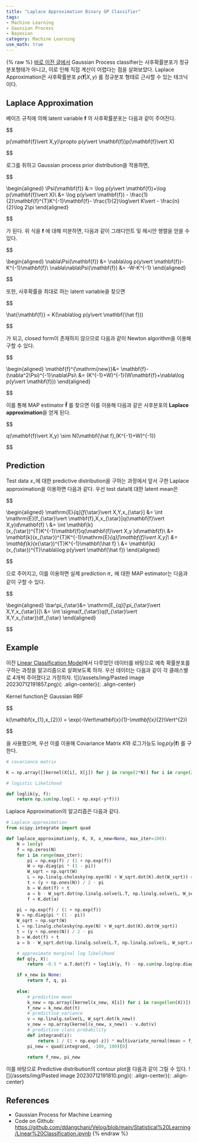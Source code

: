 ```yaml
---
title: "Laplace Approximation Binary GP Classifier"
tags:
- Machine Learning
- Gaussian Process
- Bayesian
category: Machine Learning
use_math: true
---
```

{% raw %}
[바로 이전 글에서](https://ddangchani.github.io/ML/Gaussian-Process-Classification) Gaussian Process classifier는 사후확률분포가 정규분포형태가 아니고, 이로 인해 직접 계산이 어렵다는 점을 살펴보았다. Laplace Approximation은 사후확률분포 $p(\mathbf{f}\vert X,y)$ 를 정규분포 형태로 근사할 수 있는 테크닉이다.

## Laplace Approximation

베이즈 규칙에 의해 latent variable $\mathbf{f}$ 의 사후확률분포는 다음과 같이 주어진다.

$$

p(\mathbf{f}\vert X,y)\propto p(y\vert \mathbf{f})p(\mathbf{f}\vert X)

$$

로그를 취하고 Gaussian process prior distribution을 적용하면,

$$

\begin{aligned}
\Psi(\mathbf{f}) &:= \log p(y\vert \mathbf{f})+\log p(\mathbf{f}\vert X)\\
&= \log p(y\vert \mathbf{f}) - \frac{1}{2}\mathbf{f}^{T}K^{-1}\mathbf{f}- \frac{1}{2}\log\vert K\vert - \frac{n}{2}\log 2\pi
\end{aligned}

$$

가 된다. 위 식을 $\mathbf{f}$ 에 대해 미분하면, 다음과 같이 그래디언트 및 헤시안 행렬을 얻을 수 있다.

$$

\begin{aligned}
\nabla\Psi(\mathbf{f}) &= \nabla\log p(y\vert \mathbf{f})-K^{-1}\mathbf{f}\\
\nabla\nabla\Psi(\mathbf{f}) &= -W-K^{-1}
\end{aligned}

$$

또한, 사후확률을 최대로 하는 latent variable을 찾으면

$$

\hat{\mathbf{f}} = K(\nabla\log p(y\vert \mathbf{\hat f}))

$$

가 되고, closed form이 존재하지 않으므로 다음과 같이 Newton algorithm을 이용해 구할 수 있다.

$$

\begin{aligned}
\mathbf{f}^{\mathrm{new}}&= \mathbf{f}-(\nabla^2\Psi)^{-1}\nabla\Psi\\
&= (K^{-1}+W)^{-1}(W\mathbf{f}+\nabla\log p(y\vert \mathbf{f}))
\end{aligned}

$$

이를 통해 MAP estimator $\mathbf{\hat f}$ 를 찾으면 이를 이용해 다음과 같은 사후분포의 **Laplace approximation**을 얻게 된다.

$$

q(\mathbf{f}\vert X,y) \sim N(\mathbf{\hat f},(K^{-1}+W)^{-1})

$$

## Prediction

Test data $x_{\star}$에 대한 predictive distribution을 구하는 과정에서 앞서 구한 Laplace approximation을 이용하면 다음과 같다. 우선 test data에 대한 latent mean은

$$

\begin{aligned}
\mathrm{E}_{q}[f_{\star}\vert X,Y,x_{\star}] &= \int \mathrm{E}[f_{\star}\vert \mathbf{f},X,x_{\star}]q(\mathbf{f}\vert X,y)d\mathbf{f} \\ 
&= \int \mathbf{k}(x_{\star})^{T}K^{-1}\mathbf{f}q(\mathbf{f}\vert X,y )d\mathbf{f}\\
&= \mathbf{k}(x_{\star})^{T}K^{-1}\mathrm{E}_{q}[\mathbf{f}\vert X,y]\\
&= \mathbf{k}(x_{\star})^{T}K^{-1}\mathbf{\hat f} \\
&= \mathbf{k}(x_{\star})^{T}\nabla\log p(y\vert \mathbf{\hat f})
\end{aligned}

$$

으로 주어지고, 이를 이용하면 실제 prediction $\pi_{\star}$ 에 대한 MAP estimator는 다음과 같이 구할 수 있다.

$$

\begin{aligned}
\bar\pi_{\star}&= \mathrm{E_{q}[\pi_{\star}\vert X,Y,x_{\star}}]\\
&= \int \sigma(f_{\star})q(f_{\star}\vert X,Y,x_{\star})df_{\star}
\end{aligned}

$$

## Example

이전 [Linear Classification Model](https://ddangchani.github.io/Gaussian-Process-Classification)에서 다루었던 데이터를 바탕으로 예측 확률분포를 구하는 과정을 알고리즘으로 살펴보도록 하자. 우선 데이터는 다음과 같이 각 클래스별로 4개씩 주어졌다고 가정하자.
![](/assets/img/Pasted image 20230712191857.png){: .align-center}{: .align-center}

Kernel function은 Gaussian RBF

$$

k(\mathbf{x_{1},x_{2}}) = \exp(-\Vert\mathbf{x}_{1}-\mathbf{x}_{2}\Vert^{2})

$$

을 사용했으며, 우선 이를 이용해 Covariance Matrix $K$와 로그가능도 $\log p(y\vert \mathbf{f})$ 를 구한다.
```python
# covariance matrix

K = np.array([[kernel(X[i], X[j]) for j in range(2*N)] for i in range(2*N)])

# logistic Likelihood

def loglik(y, f):
	return np.sum(np.log(1 + np.exp(-y*f)))
```

Laplace Approximation의 알고리즘은 다음과 같다.

```python
# Laplace approximation
from scipy.integrate import quad

def laplace_approximation(y, K, X, x_new=None, max_iter=100):
    N = len(y)
    f = np.zeros(N)
    for i in range(max_iter):
        pi = np.exp(f) / (1 + np.exp(f))
        W = np.diag(pi * (1 - pi))
        W_sqrt = np.sqrt(W)
        L = np.linalg.cholesky(np.eye(N) + W_sqrt.dot(K).dot(W_sqrt)) # Cholesky decomposition
        t = (y + np.ones(N)) / 2 - pi
        b = W.dot(f) + t
        a = b - W_sqrt.dot(np.linalg.solve(L.T, np.linalg.solve(L, W_sqrt.dot(K).dot(b))))
        f = K.dot(a)

    pi = np.exp(f) / (1 + np.exp(f))
    W = np.diag(pi * (1 - pi))
    W_sqrt = np.sqrt(W)
    L = np.linalg.cholesky(np.eye(N) + W_sqrt.dot(K).dot(W_sqrt))
    t = (y + np.ones(N)) / 2 - pi
    b = W.dot(f) + t
    a = b - W_sqrt.dot(np.linalg.solve(L.T, np.linalg.solve(L, W_sqrt.dot(K).dot(b))))

    # approximate marginal log likelihood
    def q(y, X):
        return -0.5 * a.T.dot(f) + loglik(y, f) - np.sum(np.log(np.diag(L)))

    if x_new is None:
        return f, q, pi
    
    else: 
        # predictive mean
        k_new = np.array([kernel(x_new, X[i]) for i in range(len(X))])
        f_new = k_new.dot(t)
        # predictive variance
        v = np.linalg.solve(L, W_sqrt.dot(k_new))
        v_new = np.array(kernel(x_new, x_new)) - v.dot(v)
        # predictive class probability
        def integrand(z):
            return 1 / (1 + np.exp(-z)) * multivariate_normal(mean = f_new, cov = v_new).pdf(z)
        pi_new = quad(integrand, -100, 100)[0]

        return f_new, pi_new
```

이를 바탕으로 Predictive distribution의 contour plot을 다음과 같이 그릴 수 있다.
![](/assets/img/Pasted image 20230712191810.png){: .align-center}{: .align-center}

## References
- Gaussian Process for Machine Learning
- Code on Github: https://github.com/ddangchani/Velog/blob/main/Statistical%20Learning/Linear%20Classification.ipynb
{% endraw %}
